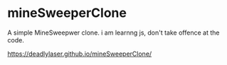 # mineSweeperClone
A simple MineSweepwer clone. i am learnng js, don't take offence at the code.

https://deadlylaser.github.io/mineSweeperClone/
